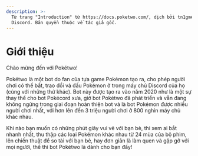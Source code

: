 ```yaml
---
description: >-
  Từ trang "Introduction" từ https://docs.poketwo.com/, dịch bởi tn1gm#0549 ở
  Discord. Bản quyền thuộc về tác giả gốc.
---
```


# Giới thiệu

Chào mừng đến với Pokétwo!

Pokétwo là một bot do fan của tựa game Pokémon tạo ra, cho phép người chơi có thể bắt, trao đổi và đấu Pokémon ở trong máy chủ Discord của họ (cùng với những thứ khác). Bot này được tạo ra vào năm 2020 như là một sự thay thế cho bot Pokécord xưa, giờ bot Pokétwo đã phát triển và vẫn đang không ngừng trong giai đoạn hoàn thiện bot và là bot Pokémon được nhiều người chơi nhất, với hơn lên đến 3 triệu người chơi ở 800 nghìn máy chủ khác nhau.

Khi nào bạn muốn có những phút giây vui vẻ với bạn bè, thi xem ai bắt nhanh nhất, thu thập các loại Pokémon khác nhau từ 24 mùa của bộ phim, lên chiến thuật để so tài với bạn bè, hay đơn giản là làm quen và gặp gỡ với mọi người, thế thì bot Pokétwo là dành cho bạn đấy!
